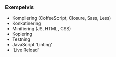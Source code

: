 <h3>  Exempelvis </h3>

<ul>
	<li>Kompilering (CoffeeScript, Closure, Sass, Less)</li>
	<li>Konkatinering</li>
	<li>Minifiering (JS, HTML, CSS)</li>
	<li>Kopiering</li>
	<li>Testning</li>
	<li>JavaScript 'Linting'</li>
	<li>'Live Reload'</li>
</ul>

